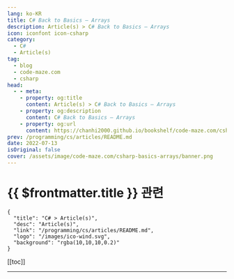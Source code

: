 ```yaml
---
lang: ko-KR
title: C# Back to Basics – Arrays
description: Article(s) > C# Back to Basics – Arrays
icon: iconfont icon-csharp
category: 
  - C#
  - Article(s)
tag: 
  - blog
  - code-maze.com
  - csharp
head:  
  - - meta:
    - property: og:title
      content: Article(s) > C# Back to Basics – Arrays
    - property: og:description
      content: C# Back to Basics – Arrays
    - property: og:url
      content: https://chanhi2000.github.io/bookshelf/code-maze.com/csharp-basics-arrays.html
prev: /programming/cs/articles/README.md
date: 2022-07-13
isOriginal: false
cover: /assets/image/code-maze.com/csharp-basics-arrays/banner.png
---
```


# {{ $frontmatter.title }} 관련

```component VPCard
{
  "title": "C# > Article(s)",
  "desc": "Article(s)",
  "link": "/programming/cs/articles/README.md",
  "logo": "/images/ico-wind.svg",
  "background": "rgba(10,10,10,0.2)"
}
```

[[toc]]

---

<SiteInfo
  name="C# Back to Basics – Arrays"
  desc="Learn about Arrays in C#. How to declare them, initialize them and manipulate them. Also, learn how to use multi-dimensional arrays."
  url="https://code-maze.com/csharp-basics-arrays/"
  logo="/assets/image/code-maze.com/favicon.png"
  preview="/assets/image/code-maze.com/csharp-basics-arrays/banner.png"/>

<!-- TODO: 작성 -->

